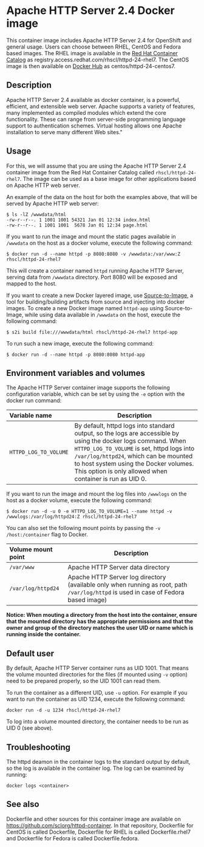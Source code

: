 Apache HTTP Server 2.4 Docker image
======================

This container image includes Apache HTTP Server 2.4 for OpenShift and general usage.
Users can choose between RHEL, CentOS and Fedora based images.
The RHEL image is available in the [Red Hat Container Catalog](https://access.redhat.com/containers/#/registry.access.redhat.com/rhscl/httpd-24-rhel7)
as registry.access.redhat.com/rhscl/httpd-24-rhel7.
The CentOS image is then available on [Docker Hub](https://hub.docker.com/r/centos/httpd-24-centos7/)
as centos/httpd-24-centos7.


Description
-----------

Apache HTTP Server 2.4 available as docker container, is a powerful, efficient,
and extensible web server. Apache supports a variety of features, many implemented as compiled modules
which extend the core functionality.
These can range from server-side programming language support to authentication schemes.
Virtual hosting allows one Apache installation to serve many different Web sites."


Usage
-----

For this, we will assume that you are using the Apache HTTP Server 2.4 container image from the
Red Hat Container Catalog called `rhscl/httpd-24-rhel7`.
The image can be used as a base image for other applications based on Apache HTTP web server.

An example of the data on the host for both the examples above, that will be served by
Apache HTTP web server:

```
$ ls -lZ /wwwdata/html
-rw-r--r--. 1 1001 1001 54321 Jan 01 12:34 index.html
-rw-r--r--. 1 1001 1001  5678 Jan 01 12:34 page.html
```

If you want to run the image and mount the static pages available in `/wwwdata` on the host
as a docker volume, execute the following command:

```
$ docker run -d --name httpd -p 8080:8080 -v /wwwdata:/var/www:Z rhscl/httpd-24-rhel7
```

This will create a container named `httpd` running Apache HTTP Server, serving data from
`/wwwdata` directory. Port 8080 will be exposed and mapped to the host.

If you want to create a new Docker layered image, use [Source-to-Image](https://github.com/openshift/source-to-image), a tool for building/building artifacts from source and injecting into docker images. To create a new Docker image named `httpd-app` using Source-to-Image, while using data available in `/wwwdata` on the host, execute the following command:

```
$ s2i build file:///wwwdata/html rhscl/httpd-24-rhel7 httpd-app
```

To run such a new image, execute the following command:

```
$ docker run -d --name httpd -p 8080:8080 httpd-app
```


Environment variables and volumes
---------------------------------

The Apache HTTP Server container image supports the following configuration variable, which can be set by using the `-e` option with the docker run command:

|    Variable name        |    Description                            |
| :---------------------- | ----------------------------------------- |
|  `HTTPD_LOG_TO_VOLUME` | By default, httpd logs into standard output, so the logs are accessible by using the docker logs command. When `HTTPD_LOG_TO_VOLUME` is set, httpd logs into `/var/log/httpd24`, which can be mounted to host system using the Docker volumes. This option is only allowed when container is run as UID 0. |


If you want to run the image and mount the log files into `/wwwlogs` on the host
as a docker volume, execute the following command:

```
$ docker run -d -u 0 -e HTTPD_LOG_TO_VOLUME=1 --name httpd -v /wwwlogs:/var/log/httpd24:Z rhscl/httpd-24-rhel7
```

You can also set the following mount points by passing the `-v /host:/container` flag to Docker.

|  Volume mount point      | Description                                                            |
| :----------------------- | ---------------------------------------------------------------------- |
|  `/var/www`              | Apache HTTP Server data directory                                      |
|  `/var/log/httpd24`      | Apache HTTP Server log directory (available only when running as root, path `/var/log/httpd` is used in case of Fedora based image) |

**Notice: When mouting a directory from the host into the container, ensure that the mounted
directory has the appropriate permissions and that the owner and group of the directory
matches the user UID or name which is running inside the container.**


Default user
------------

By default, Apache HTTP Server container runs as UID 1001. That means the volume mounted directories for the files (if mounted using `-v` option) need to be prepared properly, so the UID 1001 can read them.

To run the container as a different UID, use `-u` option. For example if you want to run the container as UID 1234, execute the following command:

```
docker run -d -u 1234 rhscl/httpd-24-rhel7
```

To log into a volume mounted directory, the container needs to be run as UID 0 (see above).


Troubleshooting
---------------
The httpd deamon in the container logs to the standard output by default, so the log is available in the container log. The log can be examined by running:

    docker logs <container>


See also
--------
Dockerfile and other sources for this container image are available on
https://github.com/sclorg/httpd-container.
In that repository, Dockerfile for CentOS is called Dockerfile, Dockerfile
for RHEL is called Dockerfile.rhel7 and Dockerfile for Fedora is called Dockerfile.fedora.
